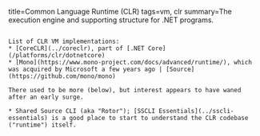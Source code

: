 title=Common Language Runtime (CLR)
tags=vm, clr
summary=The execution engine and supporting structure for .NET programs.
~~~~~~

List of CLR VM implementations:
* [CoreCLR](../coreclr), part of [.NET Core](/platforms/clr/dotnetcore)
* [Mono](https://www.mono-project.com/docs/advanced/runtime/), which was acquired by Microsoft a few years ago | [Source](https://github.com/mono/mono)

There used to be more (below), but interest appears to have waned after an early surge.

* Shared Source CLI (aka "Rotor"); [SSCLI Essentials](../sscli-essentials) is a good place to start to understand the CLR codebase ("runtime") itself.

